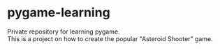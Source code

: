 # pygame-learning
Private repository for learning pygame.  
This is a project on how to create the popular "Asteroid Shooter" game.
